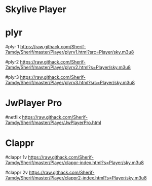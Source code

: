 # Skylive Player

# plyr 

#plyr 1
https://raw.githack.com/Sherif-7amdy/Sherif/master/Player/plyrv1.html?src=Player/sky.m3u8

#plyr2
https://raw.githack.com/Sherif-7amdy/Sherif/master/Player/plyrv2.html?s=Player/sky.m3u8

#plyr3
https://raw.githack.com/Sherif-7amdy/Sherif/master/Player/plyrv3.html?src=Player/sky.m3u8

# JwPlayer Pro 

#netflix
https://raw.githack.com/Sherif-7amdy/Sherif/master/Player/JwPlayerPro.html

# Clappr

#clappr 1v
https://raw.githack.com/Sherif-7amdy/Sherif/master/Player/clappr-index.html?s=Player/sky.m3u8

#clappr 2v
https://raw.githack.com/Sherif-7amdy/Sherif/master/Player/clappr2-index.html?s=Player/sky.m3u8



